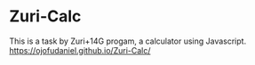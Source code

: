 # Zuri-Calc
This is a task by Zuri+14G progam, a calculator using Javascript.
https://ojofudaniel.github.io/Zuri-Calc/

